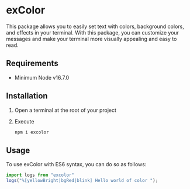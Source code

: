 # exColor

This package allows you to easily set text with colors, background colors, and effects in your terminal. With this package, you can customize your messages and make your terminal more visually appealing and easy to read.

## Requirements

- Minimum Node v16.7.0

## Installation

1. Open a terminal at the root of your project

2. Execute
   
   ```bash
   npm i excolor
   ```

## Usage

To use exColor with ES6 syntax, you can do so as follows:

```js
import logs from "excolor"
logs("%[yellowBright|bgRed|blink] Hello world of color ");
```
